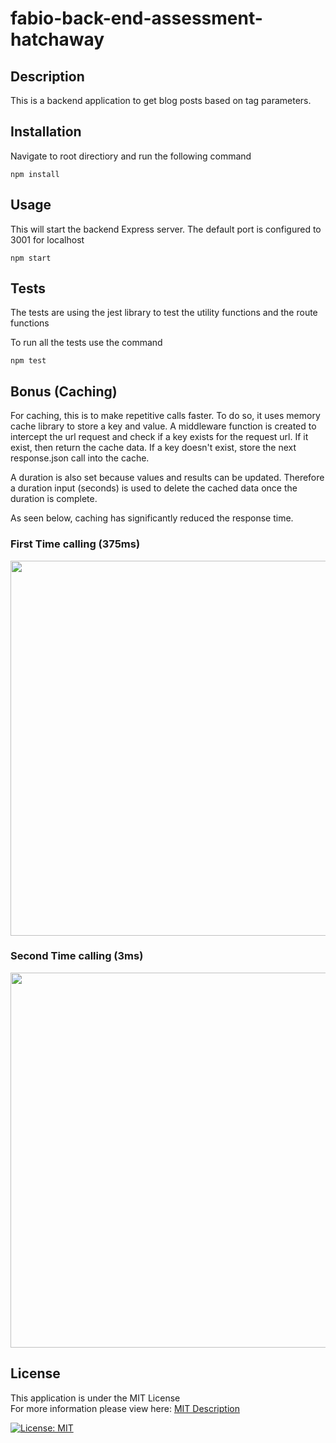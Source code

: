 # fabio-back-end-assessment-hatchaway

## Description
This is a backend application to get blog posts based on tag parameters.

## Installation

Navigate to root directiory and run the following command

```
npm install
```

## Usage
This will start the backend Express server. The default port is configured to 3001 for localhost
```
npm start
```

## Tests

The tests are using the jest library to test the utility functions and the route functions

To run all the tests use the command

```
npm test
```

## Bonus (Caching)

For caching, this is to make repetitive calls faster. To do so, it uses memory cache library to store a key and value. A middleware function is created to intercept the url request and check if a key exists for the request url. If it exist, then return the cache data. If a key doesn't exist, store the next response.json call into the cache. 

A duration is also set because values and results can be updated. Therefore a duration input (seconds) is used to delete the cached data once the duration is complete. 

As seen below, caching has significantly reduced the response time.


### First Time calling (375ms)  
<img src="cache-first-time.png" width="600">

### Second Time calling (3ms)   
 <img src="cache-second-time.png" width="600">   

## License

This application is under the MIT License  
For more information please view here: [MIT Description](https://choosealicense.com/licenses/mit/)

[![License: MIT](https://img.shields.io/badge/License-MIT-yellow.svg)](https://opensource.org/licenses/MIT)
